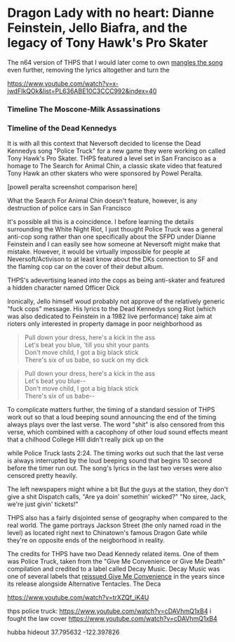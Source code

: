 # Dragon Lady with no heart: Dianne Feinstein, Jello Biafra, and the legacy of Tony Hawk's Pro Skater

The n64 version of THPS that I would later come to own [mangles the song](https://www.youtube.com/watch?v=cDAVhmQ1xB4) even further, removing the lyrics altogether and turn the 

https://www.youtube.com/watch?v=x-jwdFIkQOk&list=PL636ABE10C3CCC992&index=40


### Timeline The Moscone-Milk Assassinations

### Timeline of the Dead Kennedys


It is with all this context that Neversoft decided to license the Dead Kennedys song "Police Truck" for a new game they were working on called Tony Hawk's Pro Skater. THPS featured a level set in San Francisco as a homage to The Search for Animal Chin, a classic skate video that featured Tony Hawk an other skaters who were sponsored by Powel Peralta. 

[powell peralta screenshot comparison here]

What the Search For Animal Chin doesn't feature, however, is any destruction of police cars in San Francisco

It's possible all this is a coincidence. I before learning the details surrounding the White Night Riot, I just thought Police Truck was a general anti-cop song rather than one specifically about the SFPD under Dianne Feinstein and I can easily see how someone at Neversoft might make that mistake. However, it would be virtually impossible for people at Neversoft/Activison to at least know about the DKs connection to SF and the flaming cop car on the cover of their debut album.

  THPS's adevertising leaned into the cops as being anti-skater and featured a hidden character named Officer Dick 
  
Ironically, Jello himself woud probably not approve of the relatively generic "fuck cops" message. His lyrics to the Dead Kennedys song Riot (which was also dedicated to Feinstein in a 1982 live performance) take aim at rioters only interested in property damage in poor neighborhood as

> Pull down your dress, here's a kick in the ass  
> Let's beat you blue, 'till you shit your pants  
> Don't move child, I got a big black stick  
> There's six of us babe, so suck on my dick  

> Pull down your dress, here's a kick in the ass  
> Let's beat you blue--  
> Don't move child, I got a big black stick  
> There's six of us babe-- 

To complicate matters further, the timing of a standard session of THPS work out so that a loud beeping sound announcing the end of the timing always plays over the last verse. The word "shit" is also censored from this verse, which combined with a cacophony of other loud sound effects meant that a chilhood College HIll didn't really pick up on the 

 while Police Truck lasts 2:24. The timing works out such that the last verse is always interrupted by the loud beeping sound that begins 10 second before the timer run out. The song's lyrics in the last two verses were also censored pretty heavily. 

The left newspapers might whine a bit
But the guys at the station, they don't give a shit
Dispatch calls, "Are ya doin' somethin' wicked?"
"No siree, Jack, we're just givin' tickets!" 

THPS also has a fairly disjointed sense of geography when compared to the real world. The game portrays Jackson Street (the only named road in the level) as located right next to Chinatown's famous Dragon Gate while they're on opposite ends of the neigborhood in reality.

The credits for THPS have two Dead Kennedy related items. One of them was Police Truck, taken from the "Give Me Convenience or Give Me Death" compilation and credited to a label called Decay Music. Decay Music was one of several labels that [reissued Give Me Convenience](https://www.discogs.com/master/31844-Dead-Kennedys-Give-Me-Convenience-Or-Give-Me-Death) in the years since its release alongside Alternative Tentacles. The Deca


https://www.youtube.com/watch?v=trXZQf_iK4U

thps police truck:  https://www.youtube.com/watch?v=cDAVhmQ1xB4
i fought the law cover https://www.youtube.com/watch?v=cDAVhmQ1xB4

hubba hideout 37.795632 -122.397826